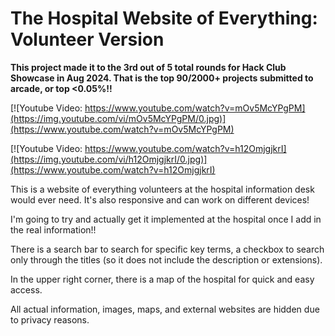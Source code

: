 <h1>The Hospital Website of Everything: Volunteer Version</h1>

<b><p>This project made it to the 3rd out of 5 total rounds for Hack Club Showcase in Aug 2024. That is the top 90/2000+ projects submitted to arcade, or top <0.05%!!</p></b>

[![Youtube Video: https://www.youtube.com/watch?v=mOv5McYPgPM](https://img.youtube.com/vi/mOv5McYPgPM/0.jpg)](https://www.youtube.com/watch?v=mOv5McYPgPM)

[![Youtube Video: https://www.youtube.com/watch?v=h12OmjgjkrI](https://img.youtube.com/vi/h12OmjgjkrI/0.jpg)](https://www.youtube.com/watch?v=h12OmjgjkrI)

<p>This is a website of everything volunteers at the hospital information desk would ever need. It's also responsive and can work on different devices!
<p>I'm going to try and actually get it implemented at the hospital once I add in the real information!!</p>
<p>There is a search bar to search for specific key terms, a checkbox to search only through the titles (so it does not include the description or extensions).</p>
<p>In the upper right corner, there is a map of the hospital for quick and easy access. </p>
<p>All actual information, images, maps, and external websites are hidden due to privacy reasons.</p>
